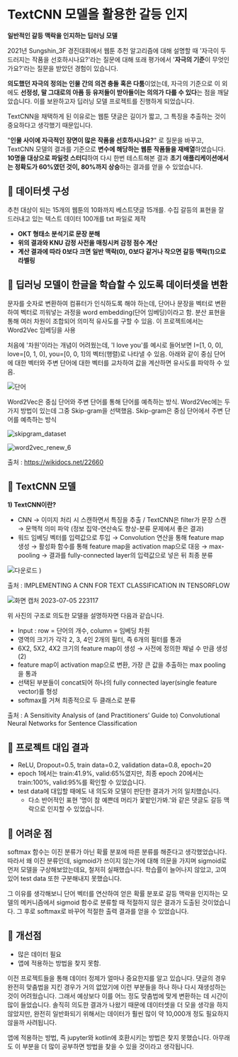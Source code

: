 # TextCNN 모델을 활용한 갈등 인지
**일반적인 갈등 맥락을 인지하는 딥러닝 모델**

2021년 Sungshin_3F 경진대회에서 웹툰 추천 알고리즘에 대해 설명할 때
'자극이 두드러지는 작품을 선호하시나요?'라는 질문에 대해 또래 평가에서
'**자극의 기준**이 무엇인가요?'라는 질문을 받았던 경험이 있습니다.

**의도했던 자극의 정의는 인물 간의 의견 충돌 혹은 다툼**이었는데,
자극의 기준으로 이 외에도 **선정성, 말 그대로의 아픔 등 유저들이 받아들이는 의의가 다를 수 있다**는 점을 깨달았습니다. 이를 보완하고자 딥러닝 모델 프로젝트를 진행하게 되었습니다.

TextCNN을 채택하게 된 이유로는 웹툰 댓글은 길이가 짧고, 그 특징을 추출하는 것이 중요하다고 생각했기 때문입니다.

"**인물 사이에 자극적인 장면이 많은 작품을 선호하시나요?**"
로 질문을 바꾸고, TextCNN 모델의 결과를 기준으로 **변수에 해당하는 웹툰 작품들을 재배열**하였습니다. **10명을 대상으로 파일럿 스터디**하여 다시 한번 테스트해본 결과 **초기 애플리케이션에서는 정확도가 60%였던 것이, 80%까지 상승**하는 결과를 얻을 수 있었습니다.

## 📌 데이터셋 구성

추천 대상이 되는 15개의 웹툰의 10화까지 베스트댓글 15개를. 수집 갈등의 표현을 잘 드러내고 있는 텍스트 데이터 100개를 txt 파일로 제작

- **OKT 형태소 분석기로 문장 분해**
- **위의 결과와 KNU 감정 사전을 매칭시켜 감정 점수 계산**
- **계산 결과에 따라 0보다 크면 일반 맥락(0), 0보다 같거나 작으면 갈등 맥락(1)으로 라벨링**

## 📌 딥러닝 모델이 한글을 학습할 수 있도록 데이터셋을 변환
문자를 숫자로 변환하여 컴퓨터가 인식하도록 해야 하는데, 단어나 문장을 벡터로 변환하여 벡터로 끼워넣는 과정을 word embedding(단어 임베딩)이라고 함. 분산 표현을 통해 여러 차원이 조합되어 의미적 유사도를 구할 수 있음.
이 프로젝트에서는 Word2Vec 임베딩을 사용

처음에 '차원'이라는 개념이 어려웠는데, 'I love you'를 예시로 들어보면 I=[1, 0, 0], love=[0, 1, 0], you=[0, 0, 1]의 벡터(행렬)로 나타낼 수 있음. 아래와 같이 중심 단어에 대한 벡터와 주변 단어에 대한 벡터를 교차하여 값을 계산하면 유사도를 파악하 수 있음.

![단어](https://github.com/SemiKwon/TextCNN/assets/76101347/00ba00db-ad49-47a5-83a3-22cb80c315ef)

Word2Vec은 중심 단어와 주변 단어를 통해 단어를 예측하는 방식. Word2Vec에는 두 가지 방법이 있는데 그중 Skip-gram을 선택했음. Skip-gram은 중심 단어에서 주변 단어를 예측하는 방식

![skipgram_dataset](https://github.com/SemiKwon/TextCNN/assets/76101347/4b5fc202-11cc-46f6-867f-9f3ecb5060a0)

![word2vec_renew_6](https://github.com/SemiKwon/TextCNN/assets/76101347/16e929a4-2c67-4acc-802b-f60d46418cf1)

출처 : https://wikidocs.net/22660

## 📌 TextCNN 모델

**1) TextCNN이란?**
* CNN → 이미지 처리 시 스캔하면서 특징을 추출 / TextCNN은 filter가 문장 스캔 → 문맥적 의미 파악 (정보 집약-연산속도 향상-분류 문제에서 좋은 결과) 
* 워드 임베딩 벡터를 입력값으로 투입 → Convolution 연산을 통해 feature map 생성 → 활성화 함수를 통해 feature map을 activation map으로 대응 → max-pooling → 결과를 fully-connected layer의 입력값으로 넣은 뒤 최종 분류

![다운로드](https://github.com/SemiKwon/TextCNN/assets/76101347/8af3323a-5f1f-4c8f-aaf5-2c5d088a5a8d)
)

출처 : IMPLEMENTING A CNN FOR TEXT CLASSIFICATION IN TENSORFLOW

![화면 캡처 2023-07-05 223117](https://github.com/SemiKwon/TextCNN/assets/76101347/68727ecb-61a9-4ebe-91b3-b56a66ea19f2)

위 사진의 구조로 의도한 모델을 설명하자면 다음과 같습니다.

* Input : row = 단어의 개수, column = 임베딩 차원
* 영역의 크기가 각각 2, 3, 4인 2개의 필터, 즉 6개의 필터를 통과
* 6X2, 5X2, 4X2 크기의 feature map이 생성 → 사전에 정의한 채널 수 만큼 생성(2)
* feature map이 activation map으로 변환, 가장 큰 값을 추출하는 max pooling을 통과
* 선택된 부분들이 concat되어 하나의 fully connected layer(single feature vector)를 형성
* softmax를 거쳐 최종적으로 두 클래스로 분류

출처 :  A Sensitivity Analysis of (and Practitioners’ Guide to) Convolutional Neural Networks for Sentence Classification 

## 📌 프로젝트 대입 결과
* ReLU, Dropout=0.5, train data=0.2, validation data=0.8, epoch=20
* epoch 1에서는 train:41.9%, valid:65%였지만, 최종 epoch 20에서는 train:100%, valid:95%를 확인할 수 있었습니다.
* test data에 대입할 때에도 내 의도와 모델이 판단한 결과가 거의 일치했습니다.
  * 다소 반어적인 표현 '명이 참 예쁜데 머리가 꽃밭인가봐.'와 같은 댓글도 갈등 맥락으로 인지할 수 있었습니다.

## 📌 어려운 점 
softmax 함수는 이진 분류가 아닌 확률 분포에 따른 분류를 해준다고 생각했었습니다. 따라서 왜 이진 분류인데, sigmoid가 쓰이지 않는가에 대해 의문을 가지며 sigmoid로 먼저 모델을 구상해보았는데요, 철저히 실패했습니다. 학습률이 늘어나지 않았고, 고여 있어 test data 또한 구분해내지 못했습니다.

그 이유를 생각해보니 단어 벡터를 연산하여 얻은 확률 분포로 갈등 맥락을 인지하는 모델의 메커니즘에서 sigmoid 함수로 분류할 때 적절하지 않은 결과가 도출된 것이었습니다. 그 후로 softmax로 바꾸어 적절한 출력 결과를 얻을 수 있었습니다. 
 
## 📌 개선점
* 많은 데이터 필요
* 앱에 적용하는 방법을 찾지 못함.

이전 프로젝트들을 통해 데이터 정제가 얼마나 중요한지를 알고 있습니다. 댓글의 경우 완전히 맞춤법을 지킨 경우가 거의 없었기에 이런 부분들을 하나 하나 다시 재생성하는 것이 어려웠습니다. 그래서 예상보다 이를 어느 정도 맞춤법에 맞게 변환하는 데 시간이 많이 들었습니다. 솔직히 의도한 결과가 나왔기 때문에 데이터셋을 더 모을 생각을 하지 않았지만, 완전히 일반화되기 위해서는 데이터가 훨씬 많이 약 10,000개 정도 필요하지 않을까 사려됩니다.

앱에 적용하는 방법, 즉 jupyter와 kotlin에 호환시키는 방법은 찾지 못했습니다. 아무래도 이 부분을 더 많이 공부하면 방법을 찾을 수 있을 것이라고 생각됩니다.
